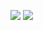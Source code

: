 
![](https://github-readme-stats.vercel.app/api/top-langs/?username=moyuu-az&theme=transparent)
![](https://github-readme-stats.vercel.app/api?username=moyuu-az&show_icons=true&bg_color=30,e96443,904e95&title_color=fff&text_color=fff)
